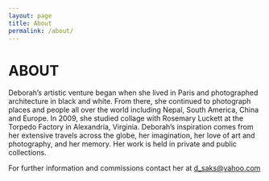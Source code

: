 ```yaml
---
layout: page
title: About
permalink: /about/
---
```


# ABOUT

Deborah’s artistic venture began when she lived in Paris and photographed architecture in black and white. From there, she continued to photograph places and people all over the world including Nepal, South America, China and Europe. In 2009, she studied collage with Rosemary Luckett at the Torpedo Factory in Alexandria, Virginia. Deborah’s inspiration comes from her extensive travels across the globe, her imagination, her love of art and photography, and her memory. Her work is held in private and public collections.

For further information and commissions contact her at d_saks@yahoo.com
